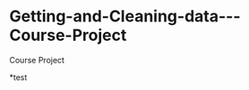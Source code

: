 Getting-and-Cleaning-data---Course-Project
==========================================

Course Project

*test
